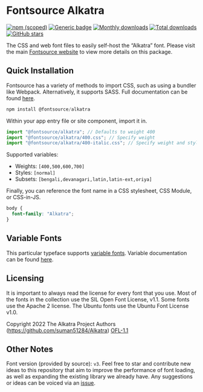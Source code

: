 # Fontsource Alkatra

[![npm (scoped)](https://img.shields.io/npm/v/@fontsource/alkatra?color=brightgreen)](https://www.npmjs.com/package/@fontsource/alkatra) [![Generic badge](https://img.shields.io/badge/fontsource-passing-brightgreen)](https://github.com/fontsource/fontsource) [![Monthly downloads](https://badgen.net/npm/dm/@fontsource/alkatra)](https://github.com/fontsource/fontsource) [![Total downloads](https://badgen.net/npm/dt/@fontsource/alkatra)](https://github.com/fontsource/fontsource) [![GitHub stars](https://img.shields.io/github/stars/fontsource/fontsource.svg?style=social&label=Star)](https://github.com/fontsource/fontsource/stargazers)

The CSS and web font files to easily self-host the “Alkatra” font. Please visit the main [Fontsource website](https://fontsource.org/fonts/alkatra) to view more details on this package.

## Quick Installation

Fontsource has a variety of methods to import CSS, such as using a bundler like Webpack. Alternatively, it supports SASS. Full documentation can be found [here](https://fontsource.org/docs/getting-started/introduction).

```javascript
npm install @fontsource/alkatra
```

Within your app entry file or site component, import it in.

```javascript
import "@fontsource/alkatra"; // Defaults to weight 400
import "@fontsource/alkatra/400.css"; // Specify weight
import "@fontsource/alkatra/400-italic.css"; // Specify weight and style

```

Supported variables:
- Weights: `[400,500,600,700]`
- Styles: `[normal]`
- Subsets: `[bengali,devanagari,latin,latin-ext,oriya]`

Finally, you can reference the font name in a CSS stylesheet, CSS Module, or CSS-in-JS.

```css
body {
  font-family: "Alkatra";
}
```

## Variable Fonts

This particular typeface supports [variable fonts](https://developer.mozilla.org/en-US/docs/Web/CSS/CSS_Fonts/Variable_Fonts_Guide).
Variable documentation can be found [here](https://fontsource.org/docs/getting-started/variable).

## Licensing
It is important to always read the license for every font that you use.
Most of the fonts in the collection use the SIL Open Font License, v1.1. Some fonts use the Apache 2 license. The Ubuntu fonts use the Ubuntu Font License v1.0.

Copyright 2022 The Alkatra Project Authors (https://github.com/suman51284/Alkatra)
[OFL-1.1](http://scripts.sil.org/OFL)

## Other Notes
Font version (provided by source): `v3`.
Feel free to star and contribute new ideas to this repository that aim to improve the performance of font loading, as well as expanding the existing library we already have. Any suggestions or ideas can be voiced via an [issue](https://github.com/fontsource/fontsource/issues).
